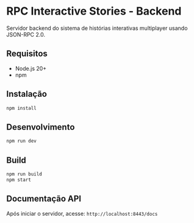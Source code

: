 # RPC Interactive Stories - Backend

Servidor backend do sistema de histórias interativas multiplayer usando JSON-RPC 2.0.

## Requisitos

- Node.js 20+
- npm

## Instalação

```bash
npm install
```

## Desenvolvimento

```bash
npm run dev
```

## Build

```bash
npm run build
npm start
```

## Documentação API

Após iniciar o servidor, acesse: `http://localhost:8443/docs`
